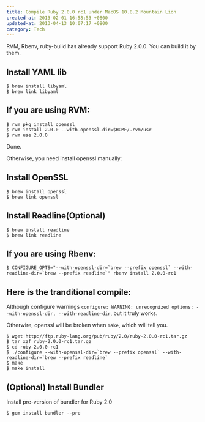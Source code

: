 ```yaml
---
title: Compile Ruby 2.0.0 rc1 under MacOS 10.8.2 Mountain Lion
created-at: 2013-02-01 16:58:53 +0800
updated-at: 2013-04-13 10:07:17 +0800
category: Tech
---
```


RVM, Rbenv, ruby-build has already support Ruby 2.0.0.
You can build it by them.

## Install YAML lib

    $ brew install libyaml
    $ brew link libyaml

## If you are using RVM:

    $ rvm pkg install openssl
    $ rvm install 2.0.0 --with-openssl-dir=$HOME/.rvm/usr
    $ rvm use 2.0.0

Done.

Otherwise, you need install openssl manually:

## Install OpenSSL

    $ brew install openssl
    $ brew link openssl

## Install Readline(Optional)

    $ brew install readline
    $ brew link readline

## If you are using Rbenv:

    $ CONFIGURE_OPTS="--with-openssl-dir=`brew --prefix openssl` --with-readline-dir=`brew --prefix readline`" rbenv install 2.0.0-rc1

## Here is the tranditional compile:

Although configure warnings `configure: WARNING: unrecognized options: --with-openssl-dir, --with-readline-dir`, 
but it truly works.

Otherwire, openssl will be broken when `make`, which will tell you.

    $ wget http://ftp.ruby-lang.org/pub/ruby/2.0/ruby-2.0.0-rc1.tar.gz
    $ tar xzf ruby-2.0.0-rc1.tar.gz
    $ cd ruby-2.0.0-rc1
    $ ./configure --with-openssl-dir=`brew --prefix openssl` --with-readline-dir=`brew --prefix readline`
    $ make
    $ make install

## (Optional) Install Bundler

Install pre-version of bundler for Ruby 2.0

    $ gem install bundler --pre
